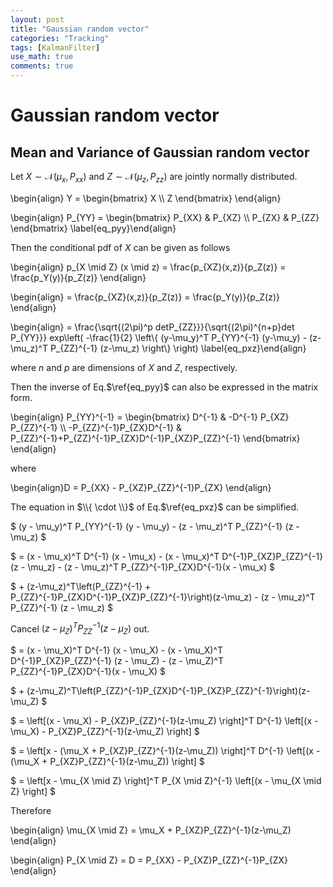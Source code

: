```yaml
---
layout: post
title: "Gaussian random vector"
categories: "Tracking"
tags: [KalmanFilter]
use_math: true
comments: true
---
```


# Gaussian random vector

## Mean and Variance of Gaussian random vector

Let $X \sim \mathcal{N}\left(\mu_x, P_{xx}\right)$ and $Z \sim \mathcal{N}\left(\mu_z, P_{zz}\right)$ are jointly normally distributed.

\begin{align} Y = \begin{bmatrix} X \\\\ Z \end{bmatrix} \end{align}

\begin{align} P_{YY} = \begin{bmatrix} P_{XX} & P_{XZ} \\\\ P_{ZX} & P_{ZZ} \end{bmatrix} \label{eq_pyy}\end{align}


Then the conditional pdf of $X$ can be given as follows

\begin{align} p_{X \mid Z} (x \mid z) = \frac{p_{XZ}(x,z)}{p_Z(z)} = \frac{p_Y(y)}{p_Z(z)} \end{align}

\begin{align} = \frac{p_{XZ}(x,z)}{p_Z(z)} = \frac{p_Y(y)}{p_Z(z)} \end{align}

\begin{align} = \frac{\sqrt{(2\pi)^p detP_{ZZ}}}{\sqrt{(2\pi)^{n+p}det P_{YY}}} exp\left( -\frac{1}{2} \left\\{  (y-\mu_y)^T P_{YY}^{-1} (y-\mu_y) - (z-\mu_z)^T P_{ZZ}^{-1} (z-\mu_z) \right\\} \right) \label{eq_pxz}\end{align}

where $n$ and $p$ are dimensions of $X$ and $Z$, respectively.

Then the inverse of Eq.$\ref{eq_pyy}$ can also be expressed in the matrix form.

\begin{align} P_{YY}^{-1} = \begin{bmatrix} D^{-1} & -D^{-1} P_{XZ} P_{ZZ}^{-1} \\\\ -P_{ZZ}^{-1}P_{ZX}D^{-1} & P_{ZZ}^{-1}+P_{ZZ}^{-1}P_{ZX}D^{-1}P_{XZ}P_{ZZ}^{-1} \end{bmatrix} \end{align}

where

\begin{align}D = P_{XX} - P_{XZ}P_{ZZ}^{-1}P_{ZX} \end{align}

The equation in $\\{ \cdot \\}$ of Eq.$\ref{eq_pxz}$ can be simplified.

$ (y - \mu_y)^T P_{YY}^{-1} (y - \mu_y) - (z - \mu_z)^T P_{ZZ}^{-1} (z - \mu_z) $

$ = (x - \mu_x)^T D^{-1} (x - \mu_x) - (x - \mu_x)^T D^{-1}P_{XZ}P_{ZZ}^{-1} (z - \mu_z) - (z - \mu_z)^T P_{ZZ}^{-1}P_{ZX}D^{-1}(x - \mu_x) $

$ + (z-\mu_z)^T\left(P_{ZZ}^{-1} + P_{ZZ}^{-1}P_{ZX}D^{-1}P_{XZ}P_{ZZ}^{-1}\right)(z-\mu_z) - (z - \mu_z)^T P_{ZZ}^{-1} (z - \mu_z) $

Cancel $(z - \mu_Z)^T P_{ZZ}^{-1} (z - \mu_Z)$ out.

$ = (x - \mu_X)^T D^{-1} (x - \mu_X) - (x - \mu_X)^T D^{-1}P_{XZ}P_{ZZ}^{-1} (z - \mu_Z) - (z - \mu_Z)^T P_{ZZ}^{-1}P_{ZX}D^{-1}(x - \mu_X) $

$ + (z-\mu_Z)^T\left(P_{ZZ}^{-1}P_{ZX}D^{-1}P_{XZ}P_{ZZ}^{-1}\right)(z-\mu_Z) $

$ = \left[(x - \mu_X) - P_{XZ}P_{ZZ}^{-1}(z-\mu_Z) \right]^T D^{-1} \left[(x - \mu_X) - P_{XZ}P_{ZZ}^{-1}(z-\mu_Z) \right] $

$ = \left[x - (\mu_X + P_{XZ}P_{ZZ}^{-1}(z-\mu_Z)) \right]^T D^{-1} \left[(x - (\mu_X + P_{XZ}P_{ZZ}^{-1}(z-\mu_Z)) \right] $

$ = \left[x - \mu_{X \mid Z} \right]^T P_{X \mid Z}^{-1} \left[(x - \mu_{X \mid Z} \right] $

Therefore

\begin{align} \mu_{X \mid Z} = \mu_X + P_{XZ}P_{ZZ}^{-1}(z-\mu_Z) \end{align}

\begin{align} P_{X \mid Z} = D = P_{XX} - P_{XZ}P_{ZZ}^{-1}P_{ZX} \end{align}
